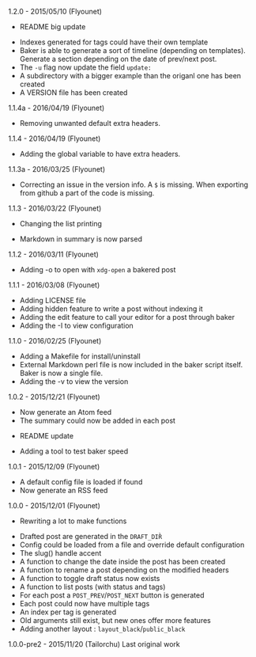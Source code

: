 1.2.0 - 2015/05/10 (Flyounet)
* README big update
+ Indexes generated for tags could have their own template
+ Baker is able to generate a sort of timeline (depending on templates). Generate a section depending on the date of prev/next post.
+ The `-u` flag now update the field `update:`
+ A subdirectory with a bigger example than the origanl one has been created
+ A VERSION file has been created

1.1.4a - 2016/04/19 (Flyounet)
* Removing unwanted default extra headers.

1.1.4 - 2016/04/19 (Flyounet)
+ Adding the global variable to have extra headers.

1.1.3a - 2016/03/25 (Flyounet)
* Correcting an issue in the version info. A `$` is missing. When exporting from github a part of the code is missing.

1.1.3 - 2016/03/22 (Flyounet)
* Changing the list printing
+ Markdown in summary is now parsed

1.1.2 - 2016/03/11 (Flyounet)
+ Adding -o to open with `xdg-open` a bakered post

1.1.1 - 2016/03/08 (Flyounet)
+ Adding LICENSE file
+ Adding hidden feature to write a post without indexing it
+ Adding the edit feature to call your editor for a post through baker
+ Adding the -I to view configuration

1.1.0 - 2016/02/25 (Flyounet)
+ Adding a Makefile for install/uninstall
+ External Markdown perl file is now included in the baker script itself. Baker is now a single file.
+ Adding the -v to view the version

1.0.2 - 2015/12/21 (Flyounet)
+ Now generate an Atom feed
+ The summary could now be added in each post
* README update
+ Adding a tool to test baker speed

1.0.1 - 2015/12/09 (Flyounet)
+ A default config file is loaded if found
+ Now generate an RSS feed

1.0.0 - 2015/12/01 (Flyounet)
* Rewriting a lot to make functions
+ Drafted post are generated in the `DRAFT_DIR̀`
+ Config could be loaded from a file and override default configuration
+ The slug() handle accent
+ A function to change the date inside the post has been created
+ A function to rename a post depending on the modified headers
+ A function to toggle draft status now exists
+ A function to list posts (with status and tags)
+ For each post a `POST_PREV`/`POST_NEXT` button is generated
+ Each post could now have multiple tags
+ An index per tag is generated
+ Old arguments still exist, but new ones offer more features
+ Adding another layout : `layout_black`/`public_black`

1.0.0-pre2 - 2015/11/20 (Tailorchu)
Last original work
